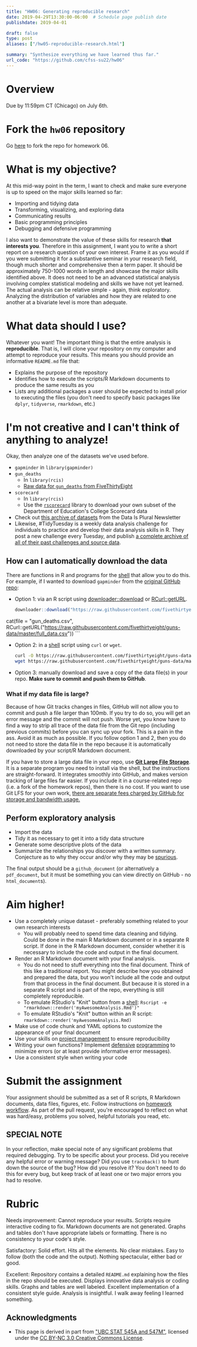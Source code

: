```yaml
---
title: "HW06: Generating reproducible research"
date: 2019-04-29T13:30:00-06:00  # Schedule page publish date
publishdate: 2019-04-01

draft: false
type: post
aliases: ["/hw05-reproducible-research.html"]

summary: "Synthesize everything we have learned thus far."
url_code: "https://github.com/cfss-su22/hw06"
---
```




# Overview

Due by 11:59pm CT (Chicago) on July 6th.

# Fork the `hw06` repository

Go [here](https://github.com/cfss-su22/hw06) to fork the repo for homework 06.

# What is my objective?

At this mid-way point in the term, I want to check and make sure everyone is up to speed on the major skills learned so far:

* Importing and tidying data
* Transforming, visualizing, and exploring data
* Communicating results
* Basic programming principles
* Debugging and defensive programming

I also want to demonstrate the value of these skills for research **that interests you**. Therefore in this assignment, I want you to write a short report on a research question of your own interest. Frame it as you would if you were submitting it for a substantive seminar in your research field, though much shorter and comprehensive then a term paper. It should be approximately 750-1000 words in length and showcase the major skills identified above. It does not need to be an advanced statistical analysis involving complex statistical modeling and skills we have not yet learned. The actual analysis can be relative simple - again, think exploratory. Analyzing the distribution of variables and how they are related to one another at a bivariate level is more than adequate.

# What data should I use?

Whatever you want! The important thing is that the entire analysis is **reproducible**. That is, I will clone your repository on my computer and attempt to reproduce your results. This means you should provide an informative `README.md` file that:

* Explains the purpose of the repository
* Identifies how to execute the scripts/R Markdown documents to produce the same results as you
* Lists any additional packages a user should be expected to install prior to executing the files (you don't need to specify basic packages like `dplyr`, `tidyverse`, `rmarkdown`, etc.)

# I'm not creative and I can't think of anything to analyze!

Okay, then analyze one of the datasets we've used before.

* `gapminder` in `library(gapminder)`
* `gun_deaths`
    * In `library(rcis)`
    * [Raw data for `gun_deaths` from FiveThirtyEight](https://github.com/fivethirtyeight/guns-data)
* `scorecard`
    * In `library(rcis)`
    * Use the [`rscorecard`](https://github.com/btskinner/rscorecard) library to download your own subset of the Department of Education's College Scorecard data
* Check out [this archive of datasets](https://docs.google.com/spreadsheets/d/1wZhPLMCHKJvwOkP4juclhjFgqIY8fQFMemwKL2c64vk/edit#gid=0) from the Data Is Plural Newsletter
* Likewise, #TidyTuesday is a weekly data analysis challenge for individuals to practice and develop their data analysis skills in R. They post a new challenge every Tuesday, and publish [a complete archive of all of their past challenges and source data](https://github.com/rfordatascience/tidytuesday).

## How can I automatically download the data

There are functions in R and programs for the [shell](/setup/shell/) that allow you to do this. For example, if I wanted to download `gapminder` from the [original GitHub repo](https://github.com/jennybc/gapminder):

+ Option 1: via an R script using [downloader::download](https://cran.r-project.org/web/packages/downloader/downloader.pdf) or [RCurl::getURL](http://www.omegahat.net/RCurl/installed/RCurl/html/getURL.html).

    ```r
    downloader::download("https://raw.githubusercontent.com/fivethirtyeight/guns-data/master/full_data.csv", "gun_deaths.csv")
cat(file = "gun_deaths.csv",
    RCurl::getURL("https://raw.githubusercontent.com/fivethirtyeight/guns-data/master/full_data.csv"))
    ```

+ Option 2: in a [shell](/setup/shell/) script using `curl` or `wget`.

    ```bash
    curl -O https://raw.githubusercontent.com/fivethirtyeight/guns-data/master/full_data.csv
    wget https://raw.githubusercontent.com/fivethirtyeight/guns-data/master/full_data.csv
    ```

+ Option 3: manually download and save a copy of the data file(s) in your repo. **Make sure to commit and push them to GitHub**.

### What if my data file is large?

Because of how Git tracks changes in files, GitHub will not allow you to commit and push a file larger than 100mb. If you try to do so, you will get an error message and the commit will not push. Worse yet, you know have to find a way to strip all trace of the data file from the Git repo (including previous commits) before you can sync up your fork. This is a pain in the ass. Avoid it as much as possible. If you follow option 1 and 2, then you do not need to store the data file in the repo because it is automatically downloaded by your script/R Markdown document.

If you have to store a large data file in your repo, use [**Git Large File Storage**](https://git-lfs.github.com/). It is a separate program you need to install via the shell, but the instructions are straight-forward. It integrates smoothly into GitHub, and makes version tracking of large files far easier. If you include it in a course-related repo (i.e. a fork of the homework repos), then there is no cost. If you want to use Git LFS for your own work, [there are separate fees charged by GitHub for storage and bandwidth usage.](https://help.github.com/articles/about-storage-and-bandwidth-usage/)

## Perform exploratory analysis

* Import the data
* Tidy it as necessary to get it into a tidy data structure
* Generate some descriptive plots of the data
* Summarize the relationships you discover with a written summary. Conjecture as to why they occur and/or why they may be [spurious](https://en.wikipedia.org/wiki/Spurious_relationship).

The final output should be a `github_document` (or alternatively a `pdf_document`, but it must be something you can view directly on GitHub - no `html_document`s).

# Aim higher!

* Use a completely unique dataset - preferably something related to your own research interests
    * You will probably need to spend time data cleaning and tidying. Could be done in the main R Markdown document or in a separate R script. If done in the R Markdown document, consider whether it is necessary to include the code and output in the final document.
* Render an R Markdown document with your final analysis.
    * You do not need to stuff everything into the final document. Think of this like a traditional report. You might describe how you obtained and prepared the data, but you won't include all the code and output from that process in the final document. But because it is stored in a separate R script and is part of the repo, everything is still completely reproducible.
    * To emulate RStudio's "Knit" button from a [shell](/setup/shell/):
        `Rscript -e "rmarkdown::render('myAwesomeAnalysis.Rmd')"`
    * To emulate RStudio's "Knit" button within an R script:
        `rmarkdown::render('myAwesomeAnalysis.Rmd)`
* Make use of code chunk and YAML options to customize the appearance of your final document
* Use your skills on [project management](/notes/saving-source/) to ensure reproducibility
* Writing your own functions? Implement [defensive](/notes/style-guide/) [programming](/notes/condition-handling/) to minimize errors (or at least provide informative error messages).
* Use a consistent style when writing your code

# Submit the assignment

Your assignment should be submitted as a set of R scripts, R Markdown documents, data files, figures, etc. Follow instructions on [homework workflow](/faq/homework-guidelines/#homework-workflow). As part of the pull request, you're encouraged to reflect on what was hard/easy, problems you solved, helpful tutorials you read, etc.

## SPECIAL NOTE

In your reflection, make special note of any significant problems that required debugging. Try to be specific about your process. Did you receive any helpful error or warning message? Did you use `traceback()` to hunt down the source of the bug? How did you resolve it? You don't need to do this for every bug, but keep track of at least one or two major errors you had to resolve.

# Rubric

Needs improvement: Cannot reproduce your results. Scripts require interactive coding to fix. Markdown documents are not generated. Graphs and tables don't have appropriate labels or formatting. There is no consistency to your code's style.

Satisfactory: Solid effort. Hits all the elements. No clear mistakes. Easy to follow (both the code and the output). Nothing spectacular, either bad or good.

Excellent: Repository contains a detailed `README.md` explaining how the files in the repo should be executed. Displays innovative data analysis or coding skills. Graphs and tables are well labeled. Excellent implementation of a consistent style guide. Analysis is insightful. I walk away feeling I learned something.

## Acknowledgments


* This page is derived in part from ["UBC STAT 545A and 547M"](http://stat545.com), licensed under the [CC BY-NC 3.0 Creative Commons License](https://creativecommons.org/licenses/by-nc/3.0/).
